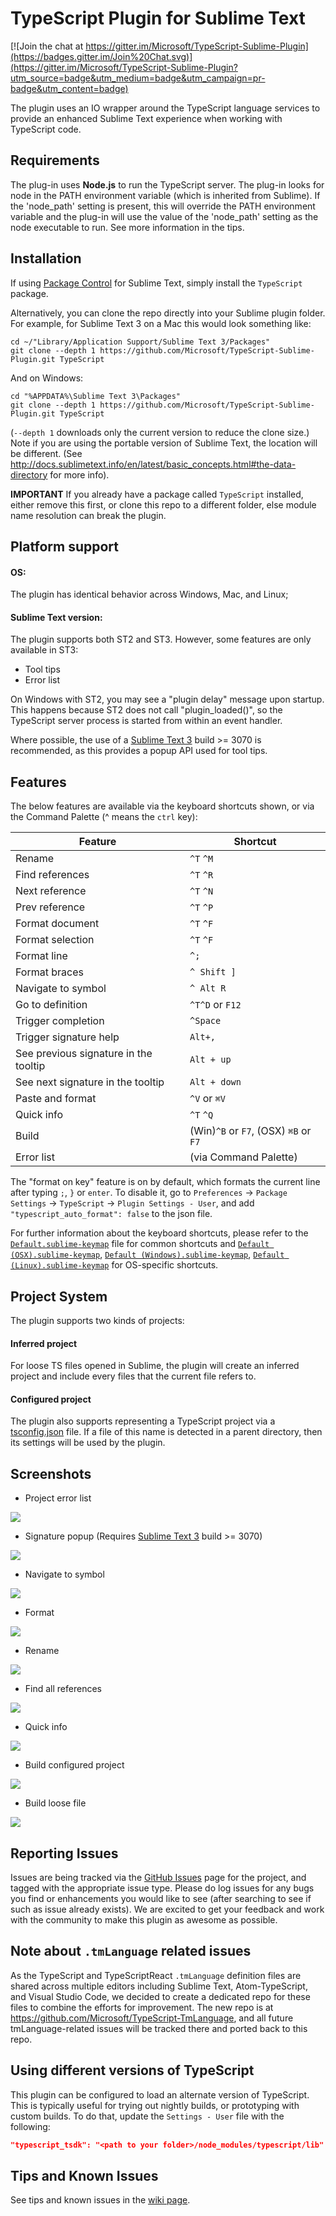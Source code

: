 TypeScript Plugin for Sublime Text
==================================

[![Join the chat at https://gitter.im/Microsoft/TypeScript-Sublime-Plugin](https://badges.gitter.im/Join%20Chat.svg)](https://gitter.im/Microsoft/TypeScript-Sublime-Plugin?utm_source=badge&utm_medium=badge&utm_campaign=pr-badge&utm_content=badge)

The plugin uses an IO wrapper around the TypeScript language services to provide an enhanced Sublime Text experience when working with TypeScript code.

Requirements
--------------

The plug-in uses **Node.js** to run the TypeScript server.  The plug-in looks for node in the PATH environment variable (which is inherited from Sublime).  If the 'node\_path' setting is present, this will override the PATH environment variable and the plug-in will use the value of the 'node\_path' setting as the node executable to run.  See more information in the tips.

Installation
------------
If using [Package Control](https://packagecontrol.io/) for Sublime Text, simply install the `TypeScript` package.

Alternatively, you can clone the repo directly into your Sublime plugin folder.  For example, for Sublime Text 3 on a Mac this would look something like:
```
cd ~/"Library/Application Support/Sublime Text 3/Packages"
git clone --depth 1 https://github.com/Microsoft/TypeScript-Sublime-Plugin.git TypeScript
```
And on Windows:
```
cd "%APPDATA%\Sublime Text 3\Packages"
git clone --depth 1 https://github.com/Microsoft/TypeScript-Sublime-Plugin.git TypeScript
```
(`--depth 1` downloads only the current version to reduce the clone size.)
Note if you are using the portable version of Sublime Text, the location will be different.  (See http://docs.sublimetext.info/en/latest/basic_concepts.html#the-data-directory for more info).

**IMPORTANT** If you already have a package called `TypeScript` installed, either remove this first, or clone this repo to a different folder, else module name resolution can break the plugin.

Platform support
----------------
#### OS:
The plugin has identical behavior across Windows, Mac, and Linux;

#### Sublime Text version:
The plugin supports both ST2 and ST3. However, some features are only available in ST3:
+ Tool tips
+ Error list

On Windows with ST2, you may see a "plugin delay" message upon startup.  This happens because ST2 does not call "plugin_loaded()", so the TypeScript server process is started from within an event handler.

Where possible, the use of a [Sublime Text 3](http://www.sublimetext.com/3) build >= 3070 is recommended, as this provides a popup API used for tool tips.

Features
--------
The below features are available via the keyboard shortcuts shown, or via the Command Palette (^ means the `ctrl` key):

|Feature                | Shortcut        |
|-----------------------|-----------------|
|Rename                 | `^T` `^M`       |
|Find references        | `^T` `^R`       |
|Next reference         | `^T` `^N`       |
|Prev reference         | `^T` `^P`       |
|Format document        | `^T` `^F`       |
|Format selection       | `^T` `^F`       |
|Format line            | `^;`            |
|Format braces          | `^ Shift ]`     |
|Navigate to symbol     | `^ Alt R`       |
|Go to definition       | `^T^D` or `F12` |
|Trigger completion     | `^Space`        |
|Trigger signature help | `Alt+,`         |
|See previous signature in the tooltip | `Alt + up`   |
|See next signature in the tooltip | `Alt + down` |
|Paste and format       | `^V` or <code>&#8984;V</code> |
|Quick info             | `^T` `^Q`       |
|Build		        | (Win)`^B` or `F7`, (OSX) `⌘B` or `F7`   |
|Error list             | (via Command Palette) |

The "format on key" feature is on by default, which formats the current line after typing `;`, `}` or `enter`.
To disable it, go to `Preferences` -> `Package Settings` -> `TypeScript` -> `Plugin Settings - User`, and add
`"typescript_auto_format": false` to the json file.

For further information about the keyboard shortcuts, please refer to the [`Default.sublime-keymap`](https://github.com/Microsoft/TypeScript-Sublime-Plugin/blob/master/Default.sublime-keymap) file for common shortcuts and
[`Default (OSX).sublime-keymap`](https://github.com/Microsoft/TypeScript-Sublime-Plugin/blob/master/Default%20(OSX).sublime-keymap),
[`Default (Windows).sublime-keymap`](https://github.com/Microsoft/TypeScript-Sublime-Plugin/blob/master/Default%20(Windows).sublime-keymap),
[`Default (Linux).sublime-keymap`](https://github.com/Microsoft/TypeScript-Sublime-Plugin/blob/master/Default%20(Linux).sublime-keymap)
for OS-specific shortcuts.

Project System
------
The plugin supports two kinds of projects:

#### Inferred project

For loose TS files opened in Sublime, the plugin will create an inferred project and include every files that the current file refers to.

#### Configured project

The plugin also supports representing a TypeScript project via a [tsconfig.json](http://www.typescriptlang.org/docs/handbook/tsconfig-json.html) file. If a file of this name is detected in a parent directory, then its settings will be used by the plugin.

Screenshots
------
- Project error list

![](https://raw.githubusercontent.com/Microsoft/TypeScript-Sublime-Plugin/master/screenshots/errorlist.gif)

- Signature popup (Requires [Sublime Text 3](http://www.sublimetext.com/3) build >= 3070)

![](https://raw.githubusercontent.com/Microsoft/TypeScript-Sublime-Plugin/master/screenshots/signature.gif)

- Navigate to symbol

![](https://raw.githubusercontent.com/Microsoft/TypeScript-Sublime-Plugin/master/screenshots/navigateToSymbol.gif)

- Format

![](https://raw.githubusercontent.com/Microsoft/TypeScript-Sublime-Plugin/master/screenshots/format.gif)

- Rename

![](https://raw.githubusercontent.com/Microsoft/TypeScript-Sublime-Plugin/master/screenshots/build_tsconfig.gif)

- Find all references

![](https://raw.githubusercontent.com/Microsoft/TypeScript-Sublime-Plugin/master/screenshots/find_ref.gif)

- Quick info

![](https://raw.githubusercontent.com/Microsoft/TypeScript-Sublime-Plugin/master/screenshots/quickinfo.gif)

- Build configured project

![](https://raw.githubusercontent.com/Microsoft/TypeScript-Sublime-Plugin/master/screenshots/build_tsconfig.gif)

- Build loose file

![](https://raw.githubusercontent.com/Microsoft/TypeScript-Sublime-Plugin/master/screenshots/build_loose_file.gif)

Reporting Issues
-------
Issues are being tracked via the [GitHub Issues](https://github.com/Microsoft/TypeScript-Sublime-Plugin/issues) page for the project, and tagged with the appropriate issue type. Please do log issues for any bugs you find or enhancements you would like to see (after searching to see if such as issue already exists).  We are excited to get your feedback and work with the community to make this plugin as awesome as possible.

Note about `.tmLanguage` related issues
--------------
As the TypeScript and TypeScriptReact `.tmLanguage` definition files are shared across multiple editors including Sublime Text, Atom-TypeScript, and Visual Studio Code, we decided to create a dedicated repo for these files to combine the efforts for improvement.
The new repo is at https://github.com/Microsoft/TypeScript-TmLanguage, and all future tmLanguage-related issues will be tracked there and ported back to this repo.

Using different versions of TypeScript
--------------
This plugin can be configured to load an alternate version of TypeScript.
This is typically useful for trying out nightly builds, or prototyping with custom builds.
To do that, update the `Settings - User` file with the following:

```json
"typescript_tsdk": "<path to your folder>/node_modules/typescript/lib"
```

Tips and Known Issues
----
See tips and known issues in the [wiki page](https://github.com/Microsoft/TypeScript-Sublime-Plugin/wiki/Tips-and-Known-Issues).


